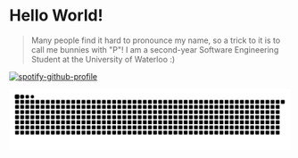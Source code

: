# Hello World! 

> Many people find it hard to pronounce my name, so a trick to it is to call me bunnies with "P"! I am a second-year Software Engineering Student at the University of Waterloo :)
> 


[![spotify-github-profile](https://spotify-github-profile.vercel.app/api/view?uid=eqanbww3jh63cgf4ot5zyyr5d&cover_image=true&theme=novatorem&show_offline=false&background_color=121212&interchange=false&bar_color=1ac14c&bar_color_cover=false)](https://github.com/kittinan/spotify-github-profile)

![Snake animation](https://github.com/panizghi/panizghi/blob/output/github-contribution-grid-snake.svg)

